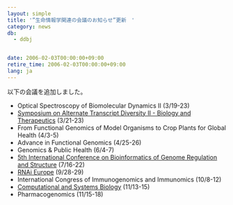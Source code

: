 ```yaml
---
layout: simple
title: '”生命情報学関連の会議のお知らせ”更新　'
category: news
db:
  - ddbj


date: 2006-02-03T00:00:00+09:00
retire_time: 2006-02-03T00:00:00+09:00
lang: ja
---
```


以下の会議を追加しました。

<ul>
    <li>Optical Spectroscopy of Biomolecular Dynamics II (3/19-23)</li>
    <li><a href="http://www.ebi.ac.uk/Information/events/atd-sympo/" target="_blank">Symposium on Alternate Transcript Diversity II - Biology and Therapeutics</a> (3/21-23)</li>
    <li>From Functional Genomics of Model Organisms to Crop Plants for Global Health (4/3-5)</li>
    <li>Advance in Functional Genomics (4/25-26)</li>
    <li>Genomics &amp; Public Health (6/4-7)</li>
    <li><a href="http://www.bionet.nsc.ru/meeting/bgrs2006/" target="_blank">5th International Conference on Bioinformatics of Genome Regulation and Structure</a> (7/16-22)</li>
    <li><a href="http://www.selectbiosciences.com/conferences/rnaieurope2006/" target="_blank">RNAi Europe</a> (9/28-29)</li>
    <li>International Congress of Immunogenomics and Immunomics (10/8-12)</li>
    <li><a href="http://www.iasted.org/conferences/2006/Dallas/csb.htm" target="_blank">Computational and Systems Biology</a> (11/13-15)</li>
    <li>Pharmacogenomics (11/15-18)</li>
</ul>
